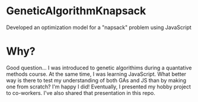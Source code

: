 # GeneticAlgorithmKnapsack
Developed an optimization model for a "napsack" problem using JavaScript

# Why?
Good question... I was introduced to genetic algorithims during a quantative methods course. At the same time, I was learning JavaScript. What better way is there to test my understanding of both GAs and JS than by making one from scratch? I'm happy I did! Eventually, I presented my hobby project to co-workers. I've also shared that presentation in this repo.


